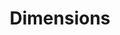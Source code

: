 ---
bigquery: https://console.cloud.google.com/bigquery?p=covid-19-dimensions-ai&page=table&d=data&t=publications
contributors: Digital Science, https://www.digital-science.com/
cost: Free for personal, non-commercial use.
description: Dimensions contains more than 100 million publications, ranging from
  articles published in scholarly journals, books and book chapters, to preprints
  and conference proceedings. All publications are contextualized with linked data
  sets, funding, publications, patents, clinical trials, and policy documents. You
  can also view associated categories, funders, institutions, and researcher profiles.
documentation: https://docs.dimensions.ai/bigquery/index.html
last_edit: 04/10/2022, 13:05:13
location: https://www.dimensions.ai/products/free/
maintained_by: Digital Science, https://www.digital-science.com/
schema_fields:
- active_years
- email_address
- pmcid
- conference
- category_bra
- funder_org_state_codes
- category_icrp_ct
- publication_ids
- status
- category_for
- funding_chf
- acronym
- funding_amount
- reference_ids
- date_modified
- aliases
- open_access_categories_v2
- category_hrcs_hc
- doi
- metrics
- resulting_publication_doi
- associated_grant_ids
- arxiv_id
- funding_usd
- phase
- proceedings_title
- linkout
- created_date
- cited_by_ids
- priority_date
- registry
- cpc
- date_inserted
- expiration_date
- funding_gbp
- publication_date
- publication_year
- funding_cad
- labels
- brief_title
- legal_status
- kind
- book_title
- title
- filing_year
- funding_cny
- original_assignee_countries
- category_uoa
- abstract
- pages
- priority_year
- funding_jpy
- established
- citation_string
- family_id
- repository_name
- types
- start_year
- mesh_terms
- investigators
- assignee_countries
- mesh_headings
- category_hrcs_rac
- journal_lists
- organisation_details
- isbn
- funder_org_acronyms
- name
- publisher
- jurisdiction
- researcher_ids
- research_org_country_names
- volume
- license
- category_rcdc
- address
- granted_date
- family_members_ids
- date_print
- original_assignee_orgs
- source_id
- eisbn
- funding_currency
- id
- research_org_city_names
- date_imported_gbq
- filing_date
- altmetrics
- original_assignee
- acknowledgements
- current_assignee_orgs
- end_date
- repository_url
- citations
- funder_orgs
- funder_countries
- interventions
- original_abstract
- start_date
- gender
- acronyms
- assignee_orgs
- expiration_year
- category_icrp_cso
- application_number
- open_access_categories
- grant_number
- subtitles
- funding_nzd
- end_year
- research_org_cities
- issue
- type
- repository_id
- inventor_names
- current_assignee_countries
- date_normal
- category_sdg
- funder_org
- categories
- description
- year
- category_hra
- filing_status
- patent_ids
- family_count
- research_org_state_codes
- date_online
- granted_year
- relationships
- book_series_title
- foa_number
- conditions
- parent_id
- research_org_state_names
- research_orgs
- links
- wikipedia_url
- citations_count
- associated_publication_pmid
- embargo_date
- funding_eur
- ipcr
- funding_aud
- language
- authors
- clinical_trial_ids
- funder_org_countries
- associated_publication_id
- associated_publication_arxiv_id
- associated_publication_doi
- editors
- resulting_publication_ids
- research_org_countries
- legal_events
- funder_org_cities
- funding_details
- concepts
- date
- current_assignee
- pmid
- supporting_grant_ids
- original_title
- external_ids
- journal
shortname: dimensions
tags:
- scholarly literature
- patents
- funding
- clinical trials
- academic profiles
terms_of_use: 'Use of both the Dimensions COVID-19 dataset and full Dimensions dataset
  are subject to the Dimensions Terms of use: https://www.dimensions.ai/policies-terms-legal '
title: Dimensions
uuid: dcff88bd-fe6b-4fdb-8159-809bf9d7bc1c
---